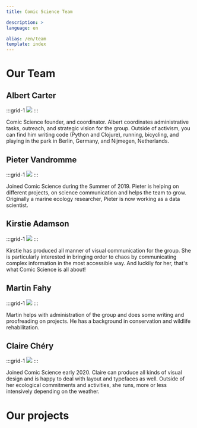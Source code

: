 ```yaml
---
title: Comic Science Team

description: >
language: en

alias: /en/team
template: index
---
```


# Our Team

## Albert Carter

:::grid-1
![](https://resources.xrscience.earth/website/our-team/albert.jpg)
:::


Comic Science founder, and coordinator. Albert coordinates administrative tasks, outreach, and strategic vision for the group. Outside of activism, you can find him writing code (Python and Clojure), running, bicycling, and playing in the park in Berlin, Germany, and  Nijmegen, Netherlands.

## Pieter Vandromme

:::grid-1
![](https://resources.xrscience.earth/website/our-team/pieter.jpg)
:::


Joined Comic Science during the Summer of 2019. Pieter is helping on different projects, on science communication and helps the team to grow. Originally a marine ecology researcher, Pieter is now working as a data scientist.

## Kirstie Adamson

:::grid-1
![](https://resources.xrscience.earth/website/our-team/kirstie.jpg)
:::


Kirstie has produced all manner of visual communication for the group. She is particularly interested in bringing order to chaos by communicating complex information in the most accessible way. And luckily for her, that's what Comic Science is all about!

## Martin Fahy

:::grid-1
![](https://resources.xrscience.earth/website/our-team/martin.jpg)
:::


Martin helps with administration of the group and does some writing and proofreading on projects. He has a background in conservation and wildlife rehabilitation.

## Claire Chéry

:::grid-1
![](https://resources.xrscience.earth/website/our-team/claire.jpg)
:::


Joined Comic Science early 2020. Claire can produce all kinds of visual design and is happy to deal with layout and typefaces as well. Outside of her ecological commitments and activities, she runs, more or less intensively depending on the weather.


# Our projects

<!-- @template "projects" -->
